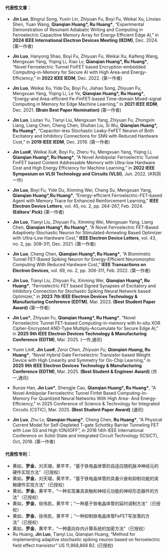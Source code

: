 #### 代表性文章：
- <strong>Jin Luo</strong>, Bingrui Song, Yuxin Lin, Zhiyuan Fu, Boyi Fu, Weikai Xu, Linxiao Shen, Yuan Wang, <strong>Qianqian Huang*, Ru Huang*</strong>, “Experimental Demonstration of Resonant Adiabatic Writing and Computing in Ferroelectric Capacitive Memory Array for Energy-Efficient Edge AI,” in <strong>2024 IEEE International Electron Devices Meeting (IEDM)</strong>, Dec. 2024. (第一作者)

- <strong>Jin Luo</strong>, Hanyong Shao, Boyi Fu, Zhiyuan Fu, Weikai Xu, Kaifeng Wang, Mengxuan Yang, Yiqing Li, Xiao Lv, <strong>Qianqian Huang*, Ru Huang*</strong>, “Novel Ferroelectric Tunnel FinFET based Encryption-embedded Computing-in-Memory for Secure AI with High Area-and Energy-Efficiency,” in <strong>2022 IEEE IEDM</strong>, Dec. 2022. (第一作者)

- <strong>Jin Luo</strong>, Weikai Xu, Yide Du, Boyi Fu, Jiahao Song, Zhiyuan Fu, Mengxuan Yang, Yiqing Li, Le Ye, <strong>Qianqian Huang*, Ru Huang*</strong>, “Energy-and Area-efficient Fe-FinFET-based Time-domain Mixed-signal Computing in Memory for Edge Machine Learning,” in <strong>2021 IEEE IEDM</strong>, Dec. 2021.  <strong>(Brain Best Paper Nomination) </strong> (第一作者)

- <strong>Jin Luo</strong>, Liutao Yu, Tianyi Liu, Mengxuan Yang, Zhiyuan Fu, Zhongxin Liang, Liang Chen, Cheng Chen, Shuhan Liu, Si Wu, <strong>Qianqian Huang*, Ru Huang*</strong>, “Capacitor-less Stochastic Leaky-FeFET Neuron of Both Excitatory and Inhibitory Connections for SNN with Reduced Hardware Cost,” in <strong>2019 IEEE IEDM</strong>, Dec. 2019. (第一作者)

- <strong>Jin Luo#</strong>, Weikai Xu#, Boyi Fu, Zheru Yu, Mengxuan Yang, Yiqing Li, <strong>Qianqian Huang*, Ru Huang*</strong>, “A Novel Ambipolar Ferroelectric Tunnel FinFET based Content Addressable Memory with Ultra-low Hardware Cost and High Energy Efficiency for Machine Learning,” in <strong>2022 IEEE Symposium on VLSI Technology and Circuits (VLSI)</strong>, Jun. 2022. (#共同一作)

- <strong>Jin Luo</strong>, Boyi Fu, Yide Du, Xinming Wei, Chang Su, Mengxuan Yang,  <strong>Qianqian Huang*,Ru Huang*</strong>, “Energy-efficient Ferroelectric-FET-based Agent with Memory Trace for Enhanced Reinforcement Learning,” <strong>IEEE Electron Device Letters</strong>, vol. 45, no. 2, pp. 264-267, Feb. 2024. <strong>(Editors’ Pick)</strong> (第一作者)

- <strong>Jin Luo</strong>, Tianyi Liu, Zhiyuan Fu, Xinming Wei, Mengxuan Yang, Liang Chen, <strong>Qianqian Huang*, Ru Huang*</strong>, “A Novel Ferroelectric FET-Based Adaptively-Stochastic Neuron for Stimulated-Annealing Based Optimizer with Ultra-Low Hardware Cost,” <strong>IEEE Electron Device Letters</strong>, vol. 43, no. 2, pp. 308-311, Dec. 2021. (第一作者)

- <strong>Jin Luo</strong>, Cheng Chen, <strong>Qianqian Huang*, Ru Huang*</strong>, “A Biomimetic Tunnel FET-Based Spiking Neuron for Energy-Efficient Neuromorphic Computing With Reduced Hardware Cost,” <strong>IEEE Transactions on Electron Devices</strong>, vol. 69, no. 2, pp. 308-311, Feb. 2022. (第一作者)

- <strong>Jin Luo</strong>, Tianyi Liu, Zhiyuan Fu, Xinming Wei, <strong>Qianqian Huang*, Ru Huang*</strong>, “Ferroelectric FET based Signed Synapses of Excitatory and Inhibitory Connection for Stochastic Spiking Neural Network based Optimizer,” in <strong>2023 7th IEEE Electron Devices Technology & Manufacturing Conference (EDTM)</strong>, Mar. 2023. <strong>(Best Student Paper Award)</strong> (第一作者)

- <strong>Jin Luo*</strong>, Zhiyuan Fu, <strong>Qianqian Huang*, Ru Huang*</strong>, “Novel Ferroelectric Tunnel FET-based Computing-in-memory with In-situ XOR Cipher-Encrypted AND-Type Multiply-Accumulate for Secure Edge AI,” in <strong>2025 9th IEEE Electron Devices Technology & Manufacturing Conference (EDTM)</strong>, Mar. 2025. (一作,通讯)

- Yuxin Lin#, <strong>Jin Luo#*</strong>, Zerui Chen, Zhiyuan Fu, <strong>Qianqian Huang*, Ru Huang*</strong>, “Novel Hybrid Gate Ferroelectric Transistor-based Weight Device with High Linearity and Symmetry for On-Chip Learning,” in <strong>2025 9th IEEE Electron Devices Technology & Manufacturing Conference (EDTM)</strong>, Mar. 2025. <strong>(Best Student & Engineer Award)</strong> (共一,通讯)

- Runze Han, <strong>Jin Luo*</strong>, Shengjie Cao, <strong>Qianqian Huang*, Ru Huang*</strong>, "A Novel Ambipolar Ferroelectric Tunnel Finfet Based Computing-In-Memory For Quantized Neural Networks With High Area- And Energy-Efficiency," in 2025 Conference of Science & Technology for Integrated Circuits (CSTIC), Mar. 2025. <strong>(Best Student Paper Award)</strong> (通讯)

- <strong>Jin Luo</strong>, Zhu Lv, <strong>Qianqian Huang*</strong>, Cheng Chen, <strong>Ru Huang*</strong>, “A Physical Current Model for Self-Depleted T-gate Schottky Barrier Tunneling FET with Low SS and High ION/IOFF”, in 2018 14th IEEE International Conference on Solid-State and Integrated Circuit Technology (ICSICT), Oct, 2018. (第一作者)

#### 代表性专利：
- 黄如，<strong>罗金</strong>，刘天翊，黄芊芊，“基于铁电晶体管的自适应随机脉冲神经元的硬件实现方法”（已授权）
- 黄如，<strong>罗金</strong>，刘天翊，黄芊芊，“基于铁电晶体管的具备兴奋和抑制功能的突触硬件实现方法”（已授权）
- 黄如，<strong>罗金</strong>，黄芊芊，“一种实现兼具突触和神经元功能的神经形态器件的方法”（已授权）
- 黄如，<strong>罗金</strong>，徐伟凯，黄芊芊；“一种基于铁电晶体管的延时调制方法”（已授权）
- 黄如，<strong>罗金</strong>，徐伟凯，黄芊芊；“一种抑制铁电晶体管FeFET写涨落的方法”（已授权）
- 黄如，<strong>罗金</strong>，黄芊芊，“一种面向存内计算系统的加密方法”（已授权）
- Ru Huang, <strong>Jin Luo</strong>, Tianyi Liu, Qianqian Huang, “Method for implementing adaptive stochastic spiking neuron based on ferroelectric field effect transistor” US 11,868,868 B2. (已授权)
